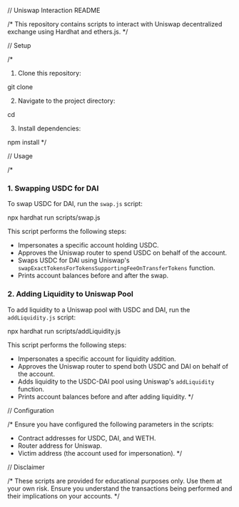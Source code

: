 // Uniswap Interaction README

/*
This repository contains scripts to interact with Uniswap decentralized exchange using Hardhat and ethers.js.
*/

// Setup

/*
1. Clone this repository:

git clone <repository-url>

2. Navigate to the project directory:

cd <project-directory>

3. Install dependencies:

npm install
*/

// Usage

/*
### 1. Swapping USDC for DAI

To swap USDC for DAI, run the `swap.js` script:

npx hardhat run scripts/swap.js

This script performs the following steps:
- Impersonates a specific account holding USDC.
- Approves the Uniswap router to spend USDC on behalf of the account.
- Swaps USDC for DAI using Uniswap's `swapExactTokensForTokensSupportingFeeOnTransferTokens` function.
- Prints account balances before and after the swap.

### 2. Adding Liquidity to Uniswap Pool

To add liquidity to a Uniswap pool with USDC and DAI, run the `addLiquidity.js` script:

npx hardhat run scripts/addLiquidity.js

This script performs the following steps:
- Impersonates a specific account for liquidity addition.
- Approves the Uniswap router to spend both USDC and DAI on behalf of the account.
- Adds liquidity to the USDC-DAI pool using Uniswap's `addLiquidity` function.
- Prints account balances before and after adding liquidity.
*/

// Configuration

/*
Ensure you have configured the following parameters in the scripts:
- Contract addresses for USDC, DAI, and WETH.
- Router address for Uniswap.
- Victim address (the account used for impersonation).
*/

// Disclaimer

/*
These scripts are provided for educational purposes only. Use them at your own risk. Ensure you understand the transactions being performed and their implications on your accounts.
*/
